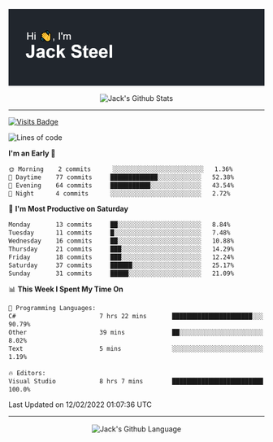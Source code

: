 <p align="center">
  <img align="center" src="https://github.com/JackSteel97/JackSteel97/blob/main/header.png?raw=true" alt="Hi, I'm Jack Steel" /> 
 </p>
<p align="center">
 <img align="center" src="https://github-readme-stats.vercel.app/api?username=jacksteel97&show_icons=true&count_private=true&theme=dracula" alt="Jack's Github Stats" /> 
</p>

<hr/>

[![Visits Badge](https://badges.pufler.dev/visits/JackSteel97/JackSteel97?color=blue&label=Profile%20Visits)](https://github.com/JackSteel97)
<!--START_SECTION:waka-->
![Lines of code](https://img.shields.io/badge/From%20Hello%20World%20I%27ve%20Written-911%20Thousand%20lines%20of%20code-blue)

**I'm an Early 🐤** 

```text
🌞 Morning    2 commits      ░░░░░░░░░░░░░░░░░░░░░░░░░   1.36% 
🌆 Daytime    77 commits     █████████████░░░░░░░░░░░░   52.38% 
🌃 Evening    64 commits     ███████████░░░░░░░░░░░░░░   43.54% 
🌙 Night      4 commits      ░░░░░░░░░░░░░░░░░░░░░░░░░   2.72%

```
📅 **I'm Most Productive on Saturday** 

```text
Monday       13 commits     ██░░░░░░░░░░░░░░░░░░░░░░░   8.84% 
Tuesday      11 commits     █░░░░░░░░░░░░░░░░░░░░░░░░   7.48% 
Wednesday    16 commits     ██░░░░░░░░░░░░░░░░░░░░░░░   10.88% 
Thursday     21 commits     ███░░░░░░░░░░░░░░░░░░░░░░   14.29% 
Friday       18 commits     ███░░░░░░░░░░░░░░░░░░░░░░   12.24% 
Saturday     37 commits     ██████░░░░░░░░░░░░░░░░░░░   25.17% 
Sunday       31 commits     █████░░░░░░░░░░░░░░░░░░░░   21.09%

```


📊 **This Week I Spent My Time On** 

```text
💬 Programming Languages: 
C#                       7 hrs 22 mins       ██████████████████████░░░   90.79% 
Other                    39 mins             ██░░░░░░░░░░░░░░░░░░░░░░░   8.02% 
Text                     5 mins              ░░░░░░░░░░░░░░░░░░░░░░░░░   1.19%

🔥 Editors: 
Visual Studio            8 hrs 7 mins        █████████████████████████   100.0%

```


 Last Updated on 12/02/2022 01:07:36 UTC
<!--END_SECTION:waka-->

<hr/>

<p align="center">
    <img align="center" src="https://github-readme-stats.vercel.app/api/top-langs/?username=jacksteel97&langs_count=10&layout=compact&theme=dracula" alt="Jack's Github Language" /> 
</p>
